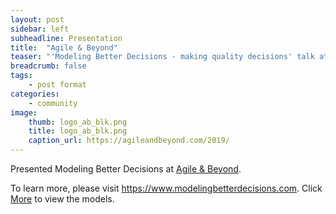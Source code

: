 ```yaml
---
layout: post
sidebar: left
subheadline: Presentation
title:  "Agile & Beyond"
teaser: "'Modeling Better Decisions - making quality decisions' talk at Iowa .NET User Group in Des Moines, IA"
breadcrumb: false
tags:
    - post format
categories:
    - community
image:
    thumb: logo_ab_blk.png
    title: logo_ab_blk.png
    caption_url: https://agileandbeyond.com/2019/
---
```

Presented Modeling Better Decisions at <a href='https://agileandbeyond.com/2019/' target='new'>Agile & Beyond</a>.

To learn more, please visit <a href='https://www.modelingbetterdecisions.com' target='new'>https://www.modelingbetterdecisions.com</a>.  Click <a href='https://www.modelingbetterdecisions.com/more/' target='new'>More</a> to view the models.